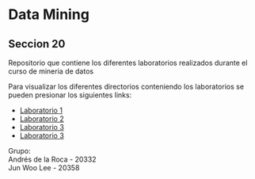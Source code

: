 # Data Mining
## Seccion 20

Repositorio que contiene los diferentes laboratorios realizados durante el curso de mineria de datos  

Para visualizar los diferentes directorios conteniendo los laboratorios se pueden presionar los siguientes links:

- [Laboratorio 1](./Lab1/)
- [Laboratorio 2](./Lab2/)
- [Laboratorio 3](./Lab3/)
- [Laboratorio 3](./Lab4/)

Grupo:  
Andrés de la Roca - 20332  
Jun Woo Lee - 20358
